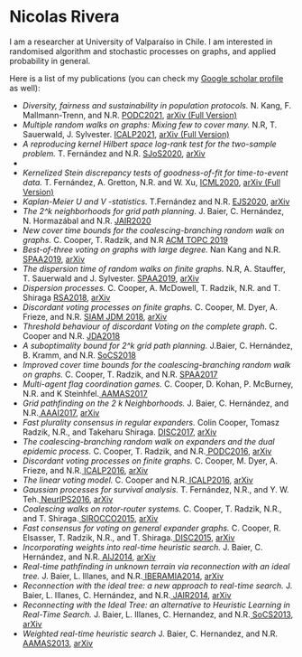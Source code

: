 <h1>Nicolas Rivera</h1>


I am a researcher at University of Valparaíso in Chile. I am interested in randomised algorithm and stochastic processes on graphs, and applied probability in general.


Here is a list of my publications (you can check my <a href="https://scholar.google.co.uk/citations?user=7yULPkgAAAAJ&hl=en"> Google scholar profile</a> as well):

- *Diversity, fairness and sustainability in population protocols.* N. Kang, F. Mallmann-Trenn, and N.R. <a href="https://dl.acm.org/doi/10.1145/3465084.3467940"> PODC2021</a>, <a href="https://arxiv.org/abs/2105.09926"> arXiv (Full Version)</a> 
- *Multiple random walks on graphs: Mixing few to cover many.* N.R, T. Sauerwald, J. Sylvester. <a href="https://drops.dagstuhl.de/opus/volltexte/2021/14176/"> ICALP2021</a>, <a href="https://arxiv.org/abs/2011.07893"> arXiv (Full Version)</a> 
- *A reproducing kernel Hilbert space log-rank test for the two-sample problem.*  T. Fernández and N.R. <a href="https://onlinelibrary.wiley.com/doi/abs/10.1111/sjos.12496"> SJoS2020</a>, <a href="https://arxiv.org/abs/1904.05187"> arXiv </a> 
-
- *Kernelized Stein discrepancy tests of goodness-of-fit for time-to-event data.* T. Fernández, A. Gretton, N.R. and W. Xu, <a href="https://proceedings.mlr.press/v119/fernandez20a.html"> ICML2020</a>, <a href="https://arxiv.org/abs/2008.08397"> arXiv (Full Version) </a> 
- *Kaplan-Meier U and V -statistics.* T.Fernández and N.R. <a href="https://projecteuclid.org/journals/electronic-journal-of-statistics/volume-14/issue-1/Kaplan-Meier-V--and-U-statistics/10.1214/20-EJS1704.full"> EJS2020</a>, <a href="https://arxiv.org/abs/1810.04806"> arXiv </a> 
- *The 2^k neighborhoods for grid path planning*. J. Baier, C. Hernández,  N. Hormazábal and N.R. <a href="https://jair.org/index.php/jair/article/view/11383"> JAIR2020</a>
- *New cover time bounds for the coalescing-branching random walk on graphs.* C. Cooper, T. Radzik, and N.R <a href="https://dl.acm.org/doi/10.1145/3364206"> ACM TOPC 2019</a>
- *Best-of-three voting on graphs with large degree.* Nan Kang and N.R. <a href="https://dl.acm.org/doi/10.1145/3323165.3323207"> SPAA2019</a>, <a href="https://arxiv.org/abs/1903.095247"> arXiv </a> 
- *The dispersion time of random walks on finite graphs.*  N.R, A. Stauffer, T. Sauerwald and J. Sylvester. <a href="https://dl.acm.org/doi/10.1145/3323165.3323204"> SPAA2019</a>, <a href="https://arxiv.org/abs/1808.09219"> arXiv </a> 
- *Dispersion processes.*  C. Cooper, A. McDowell, T. Radzik, N.R. and T. Shiraga <a href="https://onlinelibrary.wiley.com/doi/abs/10.1002/rsa.20822"> RSA2018</a>, <a href="https://arxiv.org/abs/1712.03389"> arXiv </a> 
- *Discordant voting processes on finite graphs.* C. Cooper, M. Dyer,  A. Frieze, and N.R. <a href="https://epubs.siam.org/doi/abs/10.1137/16M1105979"> SIAM JDM 2018</a>, <a href="https://arxiv.org/abs/1604.06884"> arXiv </a> 
- *Threshold behaviour of discordant Voting on the complete graph.*  C. Cooper and N.R. <a href="https://www.sciencedirect.com/science/article/abs/pii/S1570866718301242"> JDA2018</a> 
- *A suboptimality bound for 2^k grid path planning.* J.Baier, C. Hernández, B. Kramm, and N.R. <a href="https://ojs.aaai.org/index.php/SOCS/article/view/18459"> SoCS2018</a>
- *Improved cover time bounds for the coalescing-branching random walk on graphs.* C. Cooper, T. Radzik, and N.R. <a href="https://dl.acm.org/doi/abs/10.1145/3087556.3087564"> SPAA2017</a>
- *Multi-agent flag coordination games.*  C. Cooper, D. Kohan, P. McBurney, N.R. and K Steinhfel.<a href="https://dl.acm.org/doi/10.5555/3091125.3091324"> AAMAS2017</a>
- *Grid pathfinding on the 2 k Neighborhoods.* J. Baier, C. Hernández, and N.R.<a href="https://onlinelibrary.wiley.com/doi/abs/10.1111/sjos.12496"> AAAI2017</a>, <a href="https://arxiv.org/abs/1904.05187"> arXiv </a> 
- *Fast plurality consensus in regular expanders.* Colin Cooper, Tomasz Radzik, N.R., and Takeharu Shiraga. <a href="https://onlinelibrary.wiley.com/doi/abs/10.1111/sjos.12496"> DISC2017</a>, <a href="https://arxiv.org/abs/1904.05187"> arXiv </a> 
- *The coalescing-branching random walk on expanders and the dual epidemic process.* C. Cooper, T. Radzik, and N.R.<a href="https://onlinelibrary.wiley.com/doi/abs/10.1111/sjos.12496"> PODC2016</a>, <a href="https://arxiv.org/abs/1904.05187"> arXiv </a> 
- *Discordant voting processes on finite graphs.* C. Cooper, M. Dyer, A. Frieze, and N.R.<a href="https://onlinelibrary.wiley.com/doi/abs/10.1111/sjos.12496"> ICALP2016</a>, <a href="https://arxiv.org/abs/1904.05187"> arXiv </a> 
- *The linear voting model.* C. Cooper and N.R.<a href="https://onlinelibrary.wiley.com/doi/abs/10.1111/sjos.12496"> ICALP2016</a>, <a href="https://arxiv.org/abs/1904.05187"> arXiv </a> 
- *Gaussian processes for survival analysis.* T. Fernández, N.R., and Y. W. Teh.<a href="https://onlinelibrary.wiley.com/doi/abs/10.1111/sjos.12496"> NeurIPS2016</a>, <a href="https://arxiv.org/abs/1904.05187"> arXiv </a> 
- *Coalescing walks on rotor-router systems.* C. Cooper, T. Radzik, N.R., and T. Shiraga.<a href="https://onlinelibrary.wiley.com/doi/abs/10.1111/sjos.12496"> SIROCCO2015</a>, <a href="https://arxiv.org/abs/1904.05187"> arXiv </a> 
- *Fast consensus for voting on general expander graphs.* C. Cooper, R. Elsasser, T. Radzik, N.R., and T. Shiraga.<a href="https://onlinelibrary.wiley.com/doi/abs/10.1111/sjos.12496"> DISC2015</a>, <a href="https://arxiv.org/abs/1904.05187"> arXiv </a> 
- *Incorporating weights into real-time heuristic search.* J. Baier, C. Hernández, and N.R.<a href="https://onlinelibrary.wiley.com/doi/abs/10.1111/sjos.12496"> AIJ2014</a>, <a href="https://arxiv.org/abs/1904.05187"> arXiv </a> 
- *Real-time pathfinding in unknown terrain via reconnection with an ideal tree.* J. Baier, L. Illanes, and N.R.<a href="https://onlinelibrary.wiley.com/doi/abs/10.1111/sjos.12496"> IBERAMIA2014</a>, <a href="https://arxiv.org/abs/1904.05187"> arXiv </a> 
- *Reconnection with the ideal tree: a new approach to real-time search.* J. Baier,  L. Illanes, C. Hernández, and N.R.<a href="https://onlinelibrary.wiley.com/doi/abs/10.1111/sjos.12496"> JAIR2014</a>, <a href="https://arxiv.org/abs/1904.05187"> arXiv </a> 
- *Reconnecting with the Ideal Tree: an alternative to Heuristic Learning in Real-Time Search.* J. Baier, L. Illanes,
C. Hernandez, and N.R.<a href="https://onlinelibrary.wiley.com/doi/abs/10.1111/sjos.12496"> SoCS2013</a>, <a href="https://arxiv.org/abs/1904.05187"> arXiv </a> 
- *Weighted real-time heuristic search* J. Baier, C. Hernandez, and N.R.<a href="https://onlinelibrary.wiley.com/doi/abs/10.1111/sjos.12496"> AAMAS2013</a>, <a href="https://arxiv.org/abs/1904.05187"> arXiv </a> 


